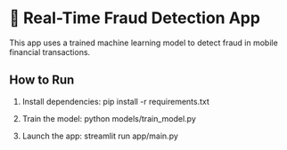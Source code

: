 # 📱 Real-Time Fraud Detection App

This app uses a trained machine learning model to detect fraud in mobile financial transactions.

## How to Run

1. Install dependencies:
    pip install -r requirements.txt

2. Train the model:
    python models/train_model.py

3. Launch the app:
    streamlit run app/main.py
